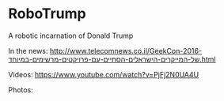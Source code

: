 # RoboTrump
A robotic incarnation of Donald Trump

In the news:
http://www.telecomnews.co.il/GeekCon-2016-של-המייקרים-הישראלים-הסתיים-עם-פרויקטים-מרשימים-במיוחד.html

Videos:
https://www.youtube.com/watch?v=PjFj2N0UA4U

Photos:

